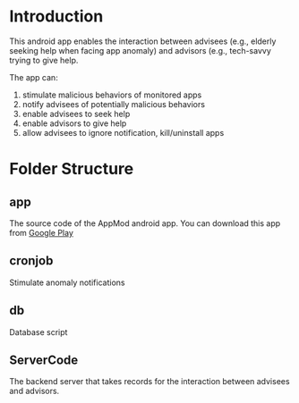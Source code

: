 # Introduction
This android app enables the interaction between advisees (e.g., elderly seeking help when facing app anomaly) and advisors (e.g., tech-savvy trying to give help.

The app can:
1. stimulate malicious behaviors of monitored apps
2. notify advisees of potentially malicious behaviors
3. enable advisees to seek help
4. enable advisors to give help
5. allow advisees to ignore notification, kill/uninstall apps 

# Folder Structure
## app
The source code of the AppMod android app. You can download this app from [Google Play](https://play.google.com/store/apps/details?id=com.smu.appmod)

## cronjob
Stimulate anomaly notifications

## db
Database script

## ServerCode
The backend server that takes records for the interaction between advisees and advisors.
